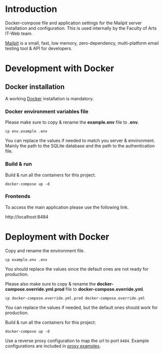 # Introduction

Docker-compose file and application settings for the Mailpit server installation and configuration. This is used internally by the Faculty of Arts IT-Web team.

[Mailpit](https://github.com/axllent/mailpit) is a small, fast, low memory, zero-dependency, multi-platform email testing tool & API for developers.

# Development with Docker

## Docker installation

A working [Docker](https://docs.docker.com/engine/installation/) installation is mandatory.

### Docker environment variables file

Please make sure to copy & rename the **example.env** file to **.env**.

``cp env.example .env``

You can replace the values if needed to match you server & environment. Mainly the path to the SQLite database and the path to the authentication file.

### Build & run

Build & run all the containers for this project.

``docker-compose up -d``

### Frontends

To access the main application please use the following link.

http://localhost:8484

# Deployment with Docker

Copy and rename the environment file.

``cp example.env .env``

You should replace the values since the default ones are not ready for production.

Please also make sure to copy & rename the **docker-compose.override.yml.prod** file to **docker-compose.override.yml**.

`cp docker-compose.override.yml.prod docker-compose.override.yml`

You can replace the values if needed, but the default ones should work for production.

Build & run all the containers for this project:

`docker-compose up -d`

Use a reverse proxy configuration to map the url to port `8484`.
Example configurations are included in [proxy examples](https://mailpit.axllent.org/docs/configuration/proxy).
